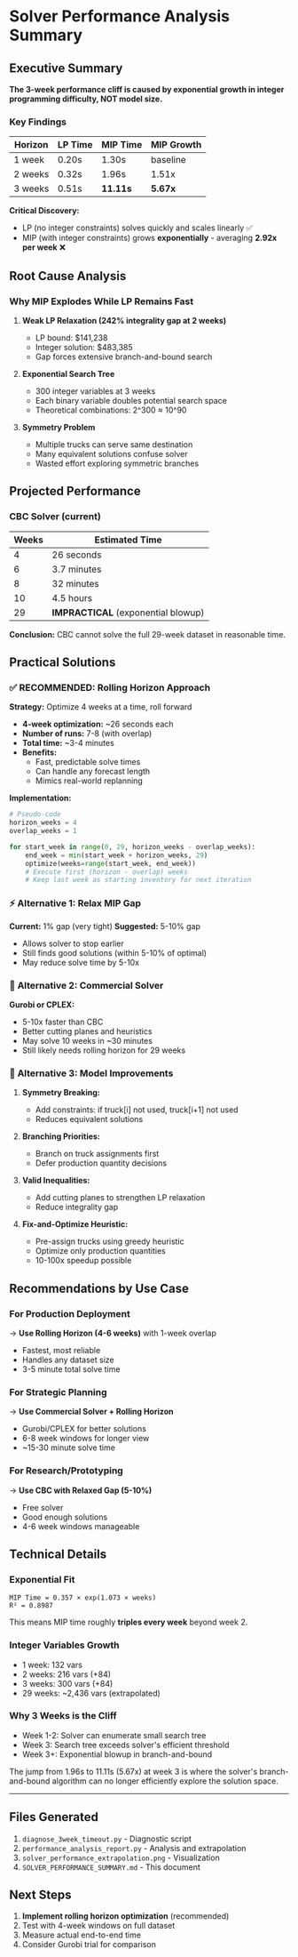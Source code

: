 # Solver Performance Analysis Summary

## Executive Summary

**The 3-week performance cliff is caused by exponential growth in integer programming difficulty, NOT model size.**

### Key Findings

| Horizon | LP Time | MIP Time | MIP Growth |
|---------|---------|----------|------------|
| 1 week  | 0.20s   | 1.30s    | baseline   |
| 2 weeks | 0.32s   | 1.96s    | 1.51x      |
| 3 weeks | 0.51s   | **11.11s** | **5.67x** |

**Critical Discovery:**
- LP (no integer constraints) solves quickly and scales linearly ✅
- MIP (with integer constraints) grows **exponentially** - averaging **2.92x per week** ❌

## Root Cause Analysis

### Why MIP Explodes While LP Remains Fast

1. **Weak LP Relaxation (242% integrality gap at 2 weeks)**
   - LP bound: $141,238
   - Integer solution: $483,385
   - Gap forces extensive branch-and-bound search

2. **Exponential Search Tree**
   - 300 integer variables at 3 weeks
   - Each binary variable doubles potential search space
   - Theoretical combinations: 2^300 ≈ 10^90

3. **Symmetry Problem**
   - Multiple trucks can serve same destination
   - Many equivalent solutions confuse solver
   - Wasted effort exploring symmetric branches

## Projected Performance

### CBC Solver (current)

| Weeks | Estimated Time |
|-------|---------------|
| 4     | 26 seconds    |
| 6     | 3.7 minutes   |
| 8     | 32 minutes    |
| 10    | 4.5 hours     |
| 29    | **IMPRACTICAL** (exponential blowup) |

**Conclusion:** CBC cannot solve the full 29-week dataset in reasonable time.

## Practical Solutions

### ✅ **RECOMMENDED: Rolling Horizon Approach**

**Strategy:** Optimize 4 weeks at a time, roll forward

- **4-week optimization:** ~26 seconds each
- **Number of runs:** 7-8 (with overlap)
- **Total time:** ~3-4 minutes
- **Benefits:**
  - Fast, predictable solve times
  - Can handle any forecast length
  - Mimics real-world replanning

**Implementation:**
```python
# Pseudo-code
horizon_weeks = 4
overlap_weeks = 1

for start_week in range(0, 29, horizon_weeks - overlap_weeks):
    end_week = min(start_week + horizon_weeks, 29)
    optimize(weeks=range(start_week, end_week))
    # Execute first (horizon - overlap) weeks
    # Keep last week as starting inventory for next iteration
```

### ⚡ **Alternative 1: Relax MIP Gap**

**Current:** 1% gap (very tight)
**Suggested:** 5-10% gap

- Allows solver to stop earlier
- Still finds good solutions (within 5-10% of optimal)
- May reduce solve time by 5-10x

### 💎 **Alternative 2: Commercial Solver**

**Gurobi or CPLEX:**
- 5-10x faster than CBC
- Better cutting planes and heuristics
- May solve 10 weeks in ~30 minutes
- Still likely needs rolling horizon for 29 weeks

### 🔧 **Alternative 3: Model Improvements**

1. **Symmetry Breaking:**
   - Add constraints: if truck[i] not used, truck[i+1] not used
   - Reduces equivalent solutions

2. **Branching Priorities:**
   - Branch on truck assignments first
   - Defer production quantity decisions

3. **Valid Inequalities:**
   - Add cutting planes to strengthen LP relaxation
   - Reduce integrality gap

4. **Fix-and-Optimize Heuristic:**
   - Pre-assign trucks using greedy heuristic
   - Optimize only production quantities
   - 10-100x speedup possible

## Recommendations by Use Case

### For Production Deployment
→ **Use Rolling Horizon (4-6 weeks)** with 1-week overlap
- Fastest, most reliable
- Handles any dataset size
- 3-5 minute total solve time

### For Strategic Planning
→ **Use Commercial Solver + Rolling Horizon**
- Gurobi/CPLEX for better solutions
- 6-8 week windows for longer view
- ~15-30 minute solve time

### For Research/Prototyping
→ **Use CBC with Relaxed Gap (5-10%)**
- Free solver
- Good enough solutions
- 4-6 week windows manageable

## Technical Details

### Exponential Fit
```
MIP Time = 0.357 × exp(1.073 × weeks)
R² = 0.8987
```

This means MIP time roughly **triples every week** beyond week 2.

### Integer Variables Growth
- 1 week: 132 vars
- 2 weeks: 216 vars (+84)
- 3 weeks: 300 vars (+84)
- 29 weeks: ~2,436 vars (extrapolated)

### Why 3 Weeks is the Cliff
- Week 1-2: Solver can enumerate small search tree
- Week 3: Search tree exceeds solver's efficient threshold
- Week 3+: Exponential blowup in branch-and-bound

The jump from 1.96s to 11.11s (5.67x) at week 3 is where the solver's branch-and-bound algorithm can no longer efficiently explore the solution space.

---

## Files Generated

1. `diagnose_3week_timeout.py` - Diagnostic script
2. `performance_analysis_report.py` - Analysis and extrapolation
3. `solver_performance_extrapolation.png` - Visualization
4. `SOLVER_PERFORMANCE_SUMMARY.md` - This document

## Next Steps

1. **Implement rolling horizon optimization** (recommended)
2. Test with 4-week windows on full dataset
3. Measure actual end-to-end time
4. Consider Gurobi trial for comparison
